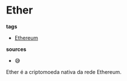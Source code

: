 # Ether
**tags**
- [Ethereum](./Ethereum.md)

**sources**
- 😅

Ether é a criptomoeda nativa da rede Ethereum.
